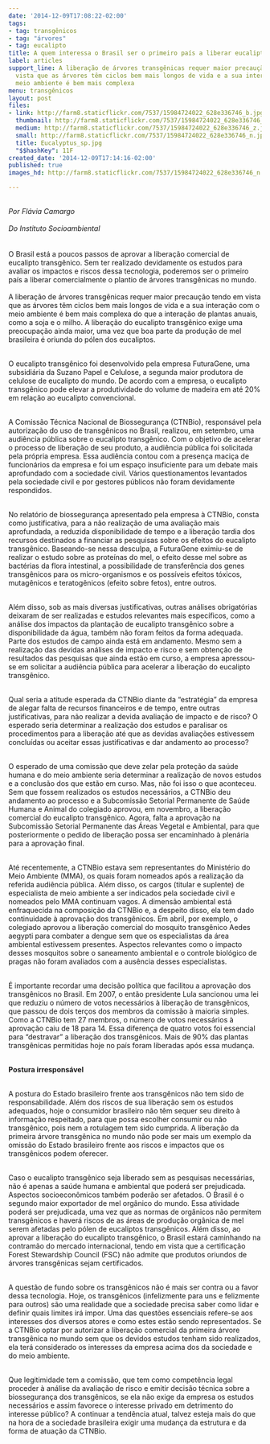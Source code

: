 ```yaml
---
date: '2014-12-09T17:08:22-02:00'
tags:
- tag: transgênicos
- tag: "árvores"
- tag: eucalipto
title: A quem interessa o Brasil ser o primeiro país a liberar eucalipto transgênico?
label: articles
support_line: A liberação de árvores transgênicas requer maior precaução tendo em
  vista que as árvores têm ciclos bem mais longos de vida e a sua interação com o
  meio ambiente é bem mais complexa
menu: transgênicos
layout: post
files:
- link: http://farm8.staticflickr.com/7537/15984724022_628e336746_b.jpg
  thumbnail: http://farm8.staticflickr.com/7537/15984724022_628e336746_t.jpg
  medium: http://farm8.staticflickr.com/7537/15984724022_628e336746_z.jpg
  small: http://farm8.staticflickr.com/7537/15984724022_628e336746_n.jpg
  title: Eucalyptus_sp.jpg
  "$$hashKey": 11F
created_date: '2014-12-09T17:14:16-02:00'
published: true
images_hd: http://farm8.staticflickr.com/7537/15984724022_628e336746_n.jpg

---
```

<div>&nbsp;</div>

<div><em>Por Fl&aacute;via Camargo</em><br />
&nbsp;</div>

<div><em>Do Instituto Socioambiental</em></div>

<div>&nbsp;</div>

<div><br />
O Brasil est&aacute; a poucos passos de aprovar a libera&ccedil;&atilde;o comercial de eucalipto transg&ecirc;nico. Sem ter realizado devidamente os estudos para avaliar os impactos e riscos dessa tecnologia, poderemos ser o primeiro pa&iacute;s a liberar comercialmente o plantio de &aacute;rvores transg&ecirc;nicas no mundo.</div>

<div><br />
A libera&ccedil;&atilde;o de &aacute;rvores transg&ecirc;nicas requer maior precau&ccedil;&atilde;o tendo em vista que as &aacute;rvores t&ecirc;m ciclos bem mais longos de vida e a sua intera&ccedil;&atilde;o com o meio ambiente &eacute; bem mais complexa do que a intera&ccedil;&atilde;o de plantas anuais, como a soja e o milho. A libera&ccedil;&atilde;o do eucalipto transg&ecirc;nico exige uma preocupa&ccedil;&atilde;o ainda maior, uma vez que boa parte da produ&ccedil;&atilde;o de mel brasileira &eacute; oriunda do p&oacute;len dos eucaliptos.</div>

<p><br />
O eucalipto transg&ecirc;nico foi desenvolvido pela empresa FuturaGene, uma subsidi&aacute;ria da Suzano Papel e Celulose, a segunda maior produtora de celulose de eucalipto do mundo. De acordo com a empresa, o eucalipto transg&ecirc;nico pode elevar a produtividade do volume de madeira em at&eacute; 20% em rela&ccedil;&atilde;o ao eucalipto convencional.</p>

<p><br />
A Comiss&atilde;o T&eacute;cnica Nacional de Biosseguran&ccedil;a (CTNBio), respons&aacute;vel pela autoriza&ccedil;&atilde;o do uso de transg&ecirc;nicos no Brasil, realizou, em setembro, uma audi&ecirc;ncia p&uacute;blica sobre o eucalipto transg&ecirc;nico. Com o objetivo de acelerar o processo de libera&ccedil;&atilde;o de seu produto, a audi&ecirc;ncia p&uacute;blica foi solicitada pela pr&oacute;pria empresa. Essa audi&ecirc;ncia contou com a presen&ccedil;a maci&ccedil;a de funcion&aacute;rios da empresa e foi um espa&ccedil;o insuficiente para um debate mais aprofundado com a sociedade civil. V&aacute;rios questionamentos levantados pela sociedade civil e por gestores p&uacute;blicos n&atilde;o foram devidamente respondidos.</p>

<p><br />
No relat&oacute;rio de biosseguran&ccedil;a apresentado pela empresa &agrave; CTNBio, consta como justificativa, para a n&atilde;o realiza&ccedil;&atilde;o de uma avalia&ccedil;&atilde;o mais aprofundada, a reduzida disponibilidade de tempo e a libera&ccedil;&atilde;o tardia dos recursos destinados a financiar as pesquisas sobre os efeitos do eucalipto transg&ecirc;nico. Baseando-se nessa desculpa, a FuturaGene eximiu-se de realizar o estudo sobre as prote&iacute;nas do mel, o efeito desse mel sobre as bact&eacute;rias da flora intestinal, a possibilidade de transfer&ecirc;ncia dos genes transg&ecirc;nicos para os micro-organismos e os poss&iacute;veis efeitos t&oacute;xicos, mutag&ecirc;nicos e teratog&ecirc;nicos (efeito sobre fetos), entre outros.</p>

<p><br />
Al&eacute;m disso, sob as mais diversas justificativas, outras an&aacute;lises obrigat&oacute;rias deixaram de ser realizadas e estudos relevantes mais espec&iacute;ficos, como a an&aacute;lise dos impactos da planta&ccedil;&atilde;o de eucalipto transg&ecirc;nico sobre a disponibilidade da &aacute;gua, tamb&eacute;m n&atilde;o foram feitos da forma adequada. Parte dos estudos de campo ainda est&aacute; em andamento. Mesmo sem a realiza&ccedil;&atilde;o das devidas an&aacute;lises de impacto e risco e sem obten&ccedil;&atilde;o de resultados das pesquisas que ainda est&atilde;o em curso, a empresa apressou-se em solicitar a audi&ecirc;ncia p&uacute;blica para acelerar a libera&ccedil;&atilde;o do eucalipto transg&ecirc;nico.</p>

<p><br />
Qual seria a atitude esperada da CTNBio diante da &ldquo;estrat&eacute;gia&rdquo; da empresa de alegar falta de recursos financeiros e de tempo, entre outras justificativas, para n&atilde;o realizar a devida avalia&ccedil;&atilde;o de impacto e de risco? O esperado seria determinar a realiza&ccedil;&atilde;o dos estudos e paralisar os procedimentos para a libera&ccedil;&atilde;o at&eacute; que as devidas avalia&ccedil;&otilde;es estivessem conclu&iacute;das ou aceitar essas justificativas e dar andamento ao processo?</p>

<p><br />
O esperado de uma comiss&atilde;o que deve zelar pela prote&ccedil;&atilde;o da sa&uacute;de humana e do meio ambiente seria determinar a realiza&ccedil;&atilde;o de novos estudos e a conclus&atilde;o dos que est&atilde;o em curso. Mas, n&atilde;o foi isso o que aconteceu. Sem que fossem realizados os estudos necess&aacute;rios, a CTNBio deu andamento ao processo e a Subcomiss&atilde;o Setorial Permanente de Sa&uacute;de Humana e Animal do colegiado aprovou, em novembro, a libera&ccedil;&atilde;o comercial do eucalipto transg&ecirc;nico. Agora, falta a aprova&ccedil;&atilde;o na Subcomiss&atilde;o Setorial Permanente das &Aacute;reas Vegetal e Ambiental, para que posteriormente o pedido de libera&ccedil;&atilde;o possa ser encaminhado &agrave; plen&aacute;ria para a aprova&ccedil;&atilde;o final.</p>

<p><br />
At&eacute; recentemente, a CTNBio estava sem representantes do Minist&eacute;rio do Meio Ambiente (MMA), os quais foram nomeados ap&oacute;s a realiza&ccedil;&atilde;o da referida audi&ecirc;ncia p&uacute;blica. Al&eacute;m disso, os cargos (titular e suplente) de especialista de meio ambiente a ser indicados pela sociedade civil e nomeados pelo MMA continuam vagos. A dimens&atilde;o ambiental est&aacute; enfraquecida na composi&ccedil;&atilde;o da CTNBio e, a despeito disso, ela tem dado continuidade &agrave; aprova&ccedil;&atilde;o dos transg&ecirc;nicos. Em abril, por exemplo, o colegiado aprovou a libera&ccedil;&atilde;o comercial do mosquito transg&ecirc;nico Aedes aegypti para combater a dengue sem que os especialistas da &aacute;rea ambiental estivessem presentes. Aspectos relevantes como o impacto desses mosquitos sobre o saneamento ambiental e o controle biol&oacute;gico de pragas n&atilde;o foram avaliados com a aus&ecirc;ncia desses especialistas.</p>

<p><br />
&Eacute; importante recordar uma decis&atilde;o pol&iacute;tica que facilitou a aprova&ccedil;&atilde;o dos transg&ecirc;nicos no Brasil. Em 2007, o ent&atilde;o presidente Lula sancionou uma lei que reduziu o n&uacute;mero de votos necess&aacute;rios &agrave; libera&ccedil;&atilde;o de transg&ecirc;nicos, que passou de dois ter&ccedil;os dos membros da comiss&atilde;o &agrave; maioria simples. Como a CTNBio tem 27 membros, o n&uacute;mero de votos necess&aacute;rios &agrave; aprova&ccedil;&atilde;o caiu de 18 para 14. Essa diferen&ccedil;a de quatro votos foi essencial para &ldquo;destravar&rdquo; a libera&ccedil;&atilde;o dos transg&ecirc;nicos. Mais de 90% das plantas transg&ecirc;nicas permitidas hoje no pa&iacute;s foram liberadas ap&oacute;s essa mudan&ccedil;a.</p>

<p><br />
<strong>Postura irrespons&aacute;vel</strong></p>

<p><br />
A postura do Estado brasileiro frente aos transg&ecirc;nicos n&atilde;o tem sido de responsabilidade. Al&eacute;m dos riscos de sua libera&ccedil;&atilde;o sem os estudos adequados, hoje o consumidor brasileiro n&atilde;o t&ecirc;m sequer seu direito &agrave; informa&ccedil;&atilde;o respeitado, para que possa escolher consumir ou n&atilde;o transg&ecirc;nico, pois nem a rotulagem tem sido cumprida. A libera&ccedil;&atilde;o da primeira &aacute;rvore transg&ecirc;nica no mundo n&atilde;o pode ser mais um exemplo da omiss&atilde;o do Estado brasileiro frente aos riscos e impactos que os transg&ecirc;nicos podem oferecer.</p>

<p><br />
Caso o eucalipto transg&ecirc;nico seja liberado sem as pesquisas necess&aacute;rias, n&atilde;o &eacute; apenas a sa&uacute;de humana e ambiental que poder&aacute; ser prejudicada. Aspectos socioecon&ocirc;micos tamb&eacute;m poder&atilde;o ser afetados. O Brasil &eacute; o segundo maior exportador de mel org&acirc;nico do mundo. Essa atividade poder&aacute; ser prejudicada, uma vez que as normas de org&acirc;nicos n&atilde;o permitem transg&ecirc;nicos e haver&aacute; riscos de as &aacute;reas de produ&ccedil;&atilde;o org&acirc;nica de mel serem afetadas pelo p&oacute;len de eucaliptos transg&ecirc;nicos. Al&eacute;m disso, ao aprovar a libera&ccedil;&atilde;o do eucalipto transg&ecirc;nico, o Brasil estar&aacute; caminhando na contram&atilde;o do mercado internacional, tendo em vista que a certifica&ccedil;&atilde;o Forest Stewardship Council (FSC) n&atilde;o admite que produtos oriundos de &aacute;rvores transg&ecirc;nicas sejam certificados.</p>

<p><br />
A quest&atilde;o de fundo sobre os transg&ecirc;nicos n&atilde;o &eacute; mais ser contra ou a favor dessa tecnologia. Hoje, os transg&ecirc;nicos (infelizmente para uns e felizmente para outros) s&atilde;o uma realidade que a sociedade precisa saber como lidar e definir quais limites ir&aacute; impor. Uma das quest&otilde;es essenciais refere-se aos interesses dos diversos atores e como estes est&atilde;o sendo representados. Se a CTNBio optar por autorizar a libera&ccedil;&atilde;o comercial da primeira &aacute;rvore transg&ecirc;nica no mundo sem que os devidos estudos tenham sido realizados, ela ter&aacute; considerado os interesses da empresa acima dos da sociedade e do meio ambiente.</p>

<p><br />
Que legitimidade tem a comiss&atilde;o, que tem como compet&ecirc;ncia legal proceder &agrave; an&aacute;lise da avalia&ccedil;&atilde;o de risco e emitir decis&atilde;o t&eacute;cnica sobre a biosseguran&ccedil;a dos transg&ecirc;nicos, se ela n&atilde;o exige da empresa os estudos necess&aacute;rios e assim favorece o interesse privado em detrimento do interesse p&uacute;blico? A continuar a tend&ecirc;ncia atual, talvez esteja mais do que na hora de a sociedade brasileira exigir uma mudan&ccedil;a da estrutura e da forma de atua&ccedil;&atilde;o da CTNBio.</p>
